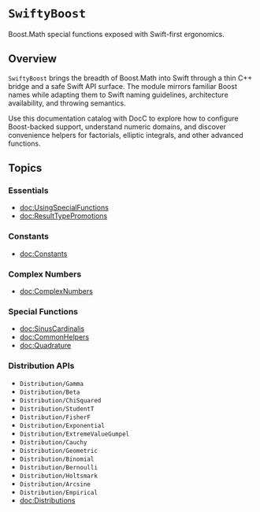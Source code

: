 # ``SwiftyBoost``

Boost.Math special functions exposed with Swift-first ergonomics.

## Overview

`SwiftyBoost` brings the breadth of Boost.Math into Swift through a thin C++ bridge and a safe Swift API surface. The module mirrors familiar Boost names while adapting them to Swift naming guidelines, architecture availability, and throwing semantics.

Use this documentation catalog with DocC to explore how to configure Boost-backed support, understand numeric domains, and discover convenience helpers for factorials, elliptic integrals, and other advanced functions.

## Topics

### Essentials

- <doc:UsingSpecialFunctions>
- <doc:ResultTypePromotions>

### Constants

- <doc:Constants>

### Complex Numbers

- <doc:ComplexNumbers>

### Special Functions

- <doc:SinusCardinalis>
- <doc:CommonHelpers>
- <doc:Quadrature>

### Distribution APIs

- ``Distribution/Gamma``
- ``Distribution/Beta``
- ``Distribution/ChiSquared``
- ``Distribution/StudentT``
- ``Distribution/FisherF``
- ``Distribution/Exponential``
- ``Distribution/ExtremeValueGumpel``
- ``Distribution/Cauchy``
- ``Distribution/Geometric``
- ``Distribution/Binomial``
- ``Distribution/Bernoulli``
- ``Distribution/Holtsmark``
- ``Distribution/Arcsine``
- ``Distribution/Empirical``
- <doc:Distributions>
